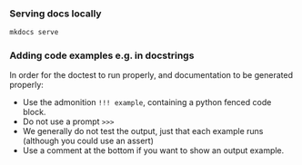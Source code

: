 

### Serving docs locally
```bash
mkdocs serve
```

### Adding code examples e.g. in docstrings
In order for the doctest to run properly, and documentation to be generated properly:
- Use the admonition `!!! example`, containing a python fenced code block.
- Do not use a prompt `>>> `
- We generally do not test the output, just that each example runs (although you could use an assert)
- Use a comment at the bottom if you want to show an output example.
